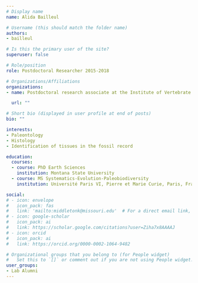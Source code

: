 ```yaml
---
# Display name
name: Alida Bailleul

# Username (this should match the folder name)
authors:
- bailleul

# Is this the primary user of the site?
superuser: false

# Role/position
role: Postdoctoral Researcher 2015-2018

# Organizations/Affiliations
organizations:
- name: Postdoctoral research associate at the Institute of Vertebrate Paleontology and Paleoanthropology, Beijing

  url: ""

# Short bio (displayed in user profile at end of posts)
bio: ""

interests:
- Paleontology
- Histology
- Identification of tissues in the fossil record

education:
  courses:
  - course: PhD Earth Sciences
    institution: Montana State University
  - course: MS Systematics-Evolution-Paleobiodiversity
    institution: Université Paris VI, Pierre et Marie Curie, Paris, France

social:
# - icon: envelope
#   icon_pack: fas
#   link: 'mailto:middletonk@missouri.edu'  # For a direct email link, use "mailto:test@example.org".
# - icon: google-scholar
#   icon_pack: ai
#   link: https://scholar.google.com/citations?user=Ziha7x8AAAAJ
# - icon: orcid
#   icon_pack: ai
#   link: https://orcid.org/0000-0002-1064-9482

# Organizational groups that you belong to (for People widget)
#   Set this to `[]` or comment out if you are not using People widget.
user_groups:
- Lab Alumni
---
```


